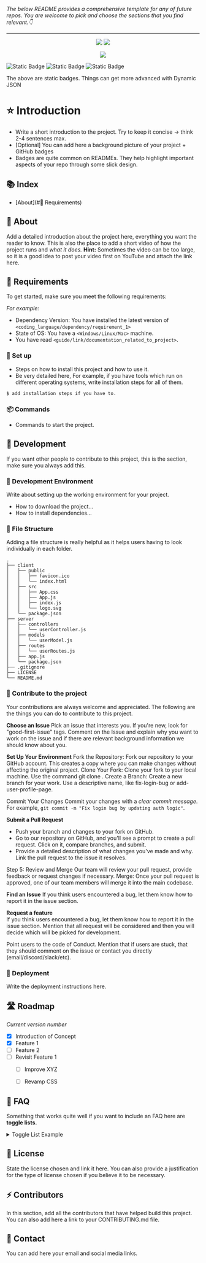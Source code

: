 _The below README provides a comprehensive template for any of future repos. 
You are welcome to pick and choose the sections that you find relevant.👇_

---


<p align="center">
    <img src="https://www.amug.com/wp-content/uploads/2016/09/you-logo-here-300x106.png" />
    <img src="https://img.shields.io/badge/FORKS-5K-red"  />
  </a>
</p>
<p align="center">
  <img src="https://img.shields.io/badge/FORKS-5K-red"  />
</p>

![Static Badge](https://img.shields.io/badge/STARS-20K-yellow)
![Static Badge](https://img.shields.io/badge/ISSUES-3_OPEN-GREEN)
![Static Badge](https://img.shields.io/badge/FORKS-5K-red)

The above are static badges. Things can get more advanced with Dynamic JSON 


# ⭐️ Introduction
- Write a short introduction to the project. Try to keep it concise -> think 2-4 sentences max.
- [Optional] You can add here a background picture of your project + GitHub badges
- Badges are quite common on READMEs. They help highlight important aspects of your repo through some slick design. 
  

## 📚 Index

- [About](#🙏 Requirements)

##  :beginner: About
Add a detailed introduction about the project here, everything you want the reader to know.
This is also the place to add a short video of how the project runs and _what it does._
**Hint:** Sometimes the video can be too large, so it is a good idea to post your video first on YouTube and attach the link here. 

## 🙏 Requirements

To get started, make sure you meet the following requirements:

_For example:_ 
* Dependency Version: You have installed the latest version of `<coding_language/dependency/requirement_1>`
* State of OS: You have a `<Windows/Linux/Mac>` machine.
* You have read `<guide/link/documentation_related_to_project>`.


###  💽 Set up
- Steps on how to install this project and how to use it.
- Be very detailed here, For example, if you have tools which run on different operating systems, write installation steps for all of them.

```
$ add installation steps if you have to.
```

###  :package: Commands
- Commands to start the project.

##  :wrench: Development
If you want other people to contribute to this project, this is the section, make sure you always add this.


###  :nut_and_bolt: Development Environment
Write about setting up the working environment for your project.
- How to download the project...
- How to install dependencies...


###  :file_folder: File Structure

Adding a file structure is really helpful as it helps users having to look individually in each folder.

```
.
├── client
│   ├── public
│   │   ├── favicon.ico
│   │   └── index.html
│   ├── src
│   │   ├── App.css
│   │   ├── App.js
│   │   ├── index.js
│   │   └── logo.svg
│   └── package.json
├── server
│   ├── controllers
│   │   └── userController.js
│   ├── models
│   │   └── userModel.js
│   ├── routes
│   │   └── userRoutes.js
│   ├── app.js
│   └── package.json
├── .gitignore
├── LICENSE
└── README.md
```


###  :hammer: Contribute to the project

Your contributions are always welcome and appreciated. The following are the things you can do to contribute to this project.

**Choose an Issue**
Pick an issue that interests you. If you're new, look for "good-first-issue" tags.
Comment on the Issue and explain why you want to work on the issue and if there are relevant background information we should know about you.

**Set Up Your Environment**
Fork the Repository: Fork our repository to your GitHub account. This creates a copy where you can make changes without affecting the original project.
Clone Your Fork: Clone your fork to your local machine. Use the command git clone <your-fork-url>.
Create a Branch: Create a new branch for your work. Use a descriptive name, like fix-login-bug or add-user-profile-page.

Commit Your Changes
Commit your changes with a _clear commit message_. For example, `git commit -m "Fix login bug by updating auth logic"`.

**Submit a Pull Request**
- Push your branch and changes to your fork on GitHub.
- Go to our repository on GitHub, and you'll see a prompt to create a pull request. Click on it, compare branches, and submit.
- Provide a detailed description of what changes you've made and why. Link the pull request to the issue it resolves.

Step 5: Review and Merge
Our team will review your pull request, provide feedback or request changes if necessary.
Merge: Once your pull request is approved, one of our team members will merge it into the main codebase.


**Find an Issue**
If you think users encountered a bug, let them know how to report it in the issue section.

**Request a feature** <br>
If you think users encountered a bug, let them know how to report it in the issue section.
Mention that all request will be considered and then you will decide which will be picked for development.  

Point users to the code of Conduct.
Mention that if users are stuck, that they should comment on the issue or contact you directly (email/discord/slack/etc).



### :rocket: Deployment
Write the deployment instructions here.


## 🛣 Roadmap
_Current version number_
- [x] Introduction of Concept
- [x] Feature 1
- [ ] Feature 2
- [ ] Revisit Feature 1
    - [ ] Improve XYZ
    - [ ] Revamp CSS


## 🧐 FAQ
Something that works quite well if you want to include an FAQ  here are **toggle lists.** 

<details>
  <summary>Toggle List Example</summary>
  
  ### Title
  1. ABC
  2. DEF
     * Hello
     * Bye

  ### Here's the MARKDOWN template to build your own toggle lists
  ```
    <details>
    <summary>Toggle List Example</summary>
    
    ### Heading
    1. ABC
    2. DEF
       * Hello
       * Bye
    </details>
  ```

</details>

## 📃 License
State the license chosen and link it here.
You can also provide a justification for the type of license chosen if you believe it to be necessary.

## ⚡️ Contributors
In this section, add all the contributors that have helped build this project.
You can also add here a link to your CONTRIBUTING.md file.

## 📧 Contact 
You can add here your email and social media links.
